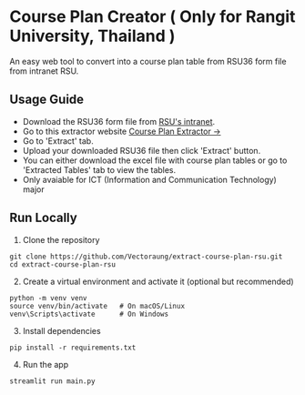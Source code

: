 # Course Plan Creator ( Only for Rangit University, Thailand )
An easy web tool to convert into a course plan table from RSU36 form file from intranet RSU.

## Usage Guide
- Download the RSU36 form file from [RSU's intranet](https://intranet.rsu.ac.th/suWeb/SignIn.aspx).
- Go to this extractor website [Course Plan Extractor →](https://extract-course-plan-rsu.streamlit.app/)
- Go to 'Extract' tab.
- Upload your downloaded RSU36 file then click 'Extract' button.
- You can either download the excel file with course plan tables or go to 'Extracted Tables' tab to view the tables.
- Only avaiable for ICT (Information and Communication Technology) major

## Run Locally
1. Clone the repository
```
git clone https://github.com/Vectoraung/extract-course-plan-rsu.git
cd extract-course-plan-rsu
```

2. Create a virtual environment and activate it (optional but recommended)
```
python -m venv venv
source venv/bin/activate   # On macOS/Linux
venv\Scripts\activate      # On Windows
```

3. Install dependencies
```
pip install -r requirements.txt
```

4. Run the app
```
streamlit run main.py
```